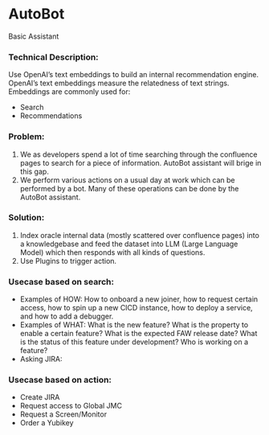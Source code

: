# AutoBot
Basic Assistant

### Technical Description:
Use OpenAI’s text embeddings to build an internal recommendation engine. OpenAI’s text embeddings measure the relatedness of text strings. Embeddings are commonly used for:
* Search
* Recommendations 

### Problem:
1. We as developers spend a lot of time searching through the confluence pages to search for a piece of information. AutoBot assistant will brige in this gap.
2. We perform various actions on a usual day at work which can be performed by a bot. Many of these operations can be done by the AutoBot assistant.

### Solution:
1. Index oracle internal data (mostly scattered over confluence pages) into a knowledgebase and feed the dataset into LLM (Large Language Model) which then responds with all kinds of questions. 
2. Use Plugins to trigger action.

### Usecase based on search:
* Examples of HOW: How to onboard a new joiner, how to request certain access, how to spin up a new CICD instance, how to deploy a service, and how to add a debugger.
* Examples of WHAT: What is the new feature? What is the property to enable a certain feature? What is the expected FAW release date? What is the status of this feature under development? Who is working on a feature?
* Asking JIRA:


### Usecase based on action:
* Create JIRA
* Request access to Global JMC
* Request a Screen/Monitor
* Order a Yubikey

